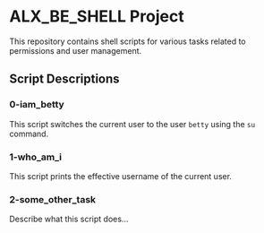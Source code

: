 # ALX_BE_SHELL Project

This repository contains shell scripts for various tasks related to permissions and user management.

## Script Descriptions

### 0-iam_betty

This script switches the current user to the user `betty` using the `su` command.

### 1-who_am_i

This script prints the effective username of the current user.

### 2-some_other_task

Describe what this script does...

